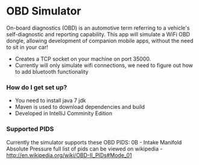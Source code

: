 # OBD Simulator #

On-board diagnostics (OBD) is an automotive term referring to a vehicle's self-diagnostic and reporting capability.
This app will simulate a WiFi OBD dongle, allowing development of companion mobile apps, without the need to sit in your car!

* Creates a TCP socket on your machine on port 35000. 
* Currently will only simulate wifi connections, we need to figure out how to add bluetooth functionality

### How do I get set up? ###

* You need to install java 7 jdk
* Maven is used to download dependencies and build
* Developed in IntelliJ Comminity Edition

### Supported PIDS ###
Currently the simulator supports these OBD PIDS:
0B - Intake Manifold Absolute Pressure
full list of pids can be viewed on wikipedia - http://en.wikipedia.org/wiki/OBD-II_PIDs#Mode_01
